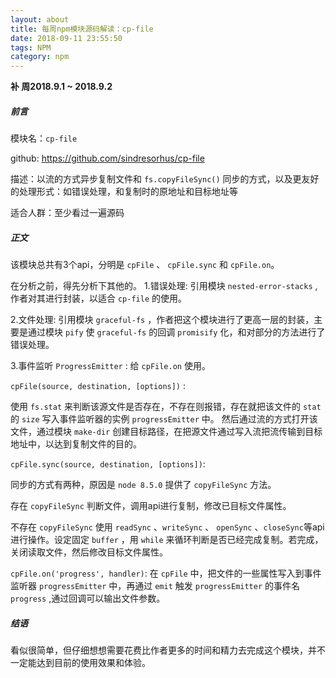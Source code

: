 ```yaml
---
layout: about
title: 每周npm模块源码解读：cp-file
date: 2018-09-11 23:55:50
tags: NPM
category: npm
---
```


**补 周2018.9.1 ~ 2018.9.2**

##### 前言

模块名：`cp-file`

github: https://github.com/sindresorhus/cp-file

描述：以流的方式异步复制文件和 `fs.copyFileSync()` 同步的方式，以及更友好的处理形式：如错误处理，和复制时的原地址和目标地址等

适合人群：至少看过一遍源码

<!-- more -->

##### 正文

该模块总共有3个api，分明是 `cpFile` 、 `cpFile.sync` 和 `cpFile.on`。

在分析之前，得先分析下其他的。
1.错误处理: 引用模块 `nested-error-stacks` ,作者对其进行封装，以适合 `cp-file` 的使用。

2.文件处理: 引用模块 `graceful-fs` ，作者把这个模块进行了更高一层的封装，主要是通过模块 `pify` 使 `graceful-fs` 的回调 `promisify` 化，和对部分的方法进行了错误处理。

3.事件监听 `ProgressEmitter` : 给 `cpFile.on` 使用。

`cpFile(source, destination, [options])` :

使用 `fs.stat` 来判断该源文件是否存在，不存在则报错，存在就把该文件的 `stat` 的 `size` 写入事件监听器的实例 `progressEmitter` 中。
然后通过流的方式打开该文件，通过模块 `make-dir` 创建目标路径，在把源文件通过写入流把流传输到目标地址中，以达到复制文件的目的。

`cpFile.sync(source, destination, [options])`:

同步的方式有两种，原因是 `node 8.5.0` 提供了 `copyFileSync` 方法。

存在 `copyFileSync` 判断文件，调用api进行复制，修改已目标文件属性。

不存在 `copyFileSync` 使用 `readSync` 、`writeSync` 、 `openSync` 、`closeSync`等api进行操作。设定固定 `buffer` ，用 `while` 来循环判断是否已经完成复制。若完成，关闭读取文件，然后修改目标文件属性。

`cpFile.on('progress', handler)`:
在 `cpFile` 中，把文件的一些属性写入到事件监听器 `progressEmitter` 中，再通过 `emit` 触发 `progressEmitter` 的事件名 `progress` ,通过回调可以输出文件参数。

##### 结语

看似很简单，但仔细想想需要花费比作者更多的时间和精力去完成这个模块，并不一定能达到目前的使用效果和体验。
